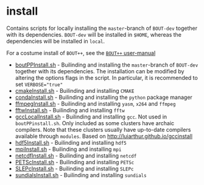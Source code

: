 # install

Contains scripts for locally installing the `master`-branch of `BOUT-dev`
together with its dependencies.
`BOUT-dev` will be installed in `$HOME`, whereas the dependencies will be
installed in `local`.

For a costume install of `BOUT++`, see the [`BOUT++`
user-manual](http://bout-dev.readthedocs.io/en/latest/)

* [boutPPInstall.sh](boutPPInstall.sh) - Builinding and installing the
  `master`-branch of `BOUT-dev` together with its dependencies.
  The installation can be modified by altering the options flags in the script.
  In particular, it is recommended to set `VERBOSE="true"`
* [cmakeInstall.sh](cmakeInstall.sh) - Builinding and installing `CMAKE`
* [condaInstall.sh](condaInstall.sh) - Builinding and installing the `python`
  package manager
* [ffmpegInstall.sh](ffmpegInstall.sh) - Builinding and installing `yasm`, `x264` and `ffmpeg`
* [fftwInstall.sh](fftwInstall.sh) - Builinding and installing `fftw`
* [gccLocalInstall.sh](gccLocalInstall.sh) - Builinding and installing `gcc`.
  Not used in `boutPPinstall.sh`.
  Only included as some clusters have archaic compilers.
  Note that these clusters usually have up-to-date compilers available through
  `modules`.
  Based on http://luiarthur.github.io/gccinstall
* [hdf5Install.sh](hdf5Install.sh) - Builinding and installing `hdf5`
* [mpiInstall.sh](mpiInstall.sh) - Builinding and installing `mpi`
* [netcdfInstall.sh](netcdfInstall.sh) - Builinding and installing `netcdf`
* [PETScInstall.sh](PETScInstall.sh) - Builinding and installing `PETSc`
* [SLEPcInstall.sh](SLEPcInstall.sh) - Builinding and installing `SLEPc`
* [sundialsInstall.sh](sundialsInstall.sh) - Builinding and installing `sundials`
